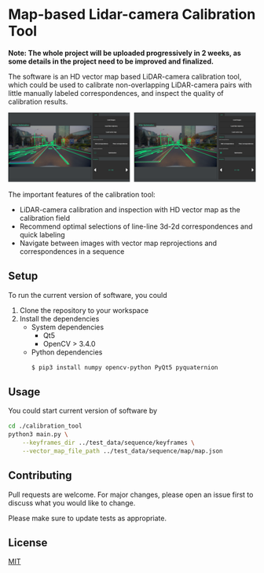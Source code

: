 # Map-based Lidar-camera Calibration Tool

**Note: The whole project will be uploaded progressively in 2 weeks, as some details in the project need to be improved and finalized.**

The software is an HD vector map based LiDAR-camera calibration tool, which could be used to calibrate non-overlapping LiDAR-camera pairs with little manually labeled correspondences, and inspect the quality of calibration results.   

![software](screenshots/software.png)  

The important features of the calibration tool:  
* LiDAR-camera calibration and inspection with HD vector map as the calibration field
* Recommend optimal selections of line-line 3d-2d correspondences and quick labeling
* Navigate between images with vector map reprojections and correspondences in a sequence

## Setup 

To run the current version of software, you could  
1. Clone the repository to your workspace  
2. Install the dependencies  
    * System dependencies  
        - Qt5 
        - OpenCV > 3.4.0 
    * Python dependencies
        ```bash
        $ pip3 install numpy opencv-python PyQt5 pyquaternion
        ```

## Usage

You could start current version of software by
```bash
cd ./calibration_tool
python3 main.py \
    --keyframes_dir ../test_data/sequence/keyframes \
    --vector_map_file_path ../test_data/sequence/map/map.json
```

## Contributing

Pull requests are welcome. For major changes, please open an issue first to discuss what you would like to change.

Please make sure to update tests as appropriate.

## License
[MIT](https://choosealicense.com/licenses/mit/)
